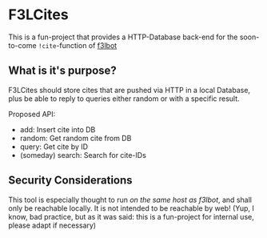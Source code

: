 # F3LCites #

This is a fun-project that provides a HTTP-Database back-end for the
soon-to-come `!cite`-function of [f3lbot][f3lbot]

## What is it's purpose? ##

F3LCites should store cites that are pushed via HTTP in a local Database, plus
be able to reply to  queries either random or with a specific result.

Proposed API:

 * add: Insert cite into DB
 * random: Get random cite from DB
 * query: Get cite by ID
 * (someday) search: Search for cite-IDs
 
## Security Considerations ##

This tool is especially thought to run _on the same host as f3lbot_, and shall
only be reachable locally. It is not intended to be reachable by web! (Yup, I
know, bad practice, but as it was said: this is a fun-project for internal
use, please adapt if necessary)

[f3lbot]: https://github.com/f3l/f3lbot/
